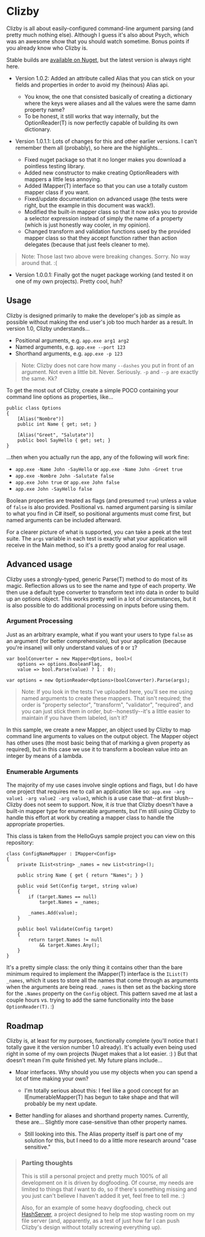 Clizby
======
Clizby is all about easily-configured command-line argument parsing (and pretty much nothing else). Although I guess it's also about Psych, which was an awesome show that you should watch sometime. Bonus points if you already know who Clizby is.

Stable builds are [available on Nuget](https://www.nuget.org/packages/Clizby), but the latest version is always right here.

- Version 1.0.2: Added an attribute called Alias that you can stick on your fields and properties in order to avoid my (heinous) Alias api.
    - You know, the one that consisted basically of creating a dictionary where the keys were aliases and all the values were the same damn property name?
    - To be honest, it still works that way internally, but the OptionReader(T) is now perfectly capable of building its own dictionary.

- Version 1.0.1.1: Lots of changes for this and other earlier versions. I can't remember them all (probably), so here are the highlights...
    - Fixed nuget package so that it no longer makes you download a pointless testing library.
    - Added new constructor to make creating OptionReaders with mappers a little less annoying.
    - Added IMapper(T) interface so that you can use a totally custom mapper class if you want.
    - Fixed/update documentation on advanced usage (the tests were right, but the example in this document was wack!).
    - Modified the built-in mapper class so that it now asks you to provide a selector expression instead of simply the name of a property (which is just honestly way cooler, in my opinion).
    - Changed transform and validation functions used by the provided mapper class so that they accept function rather than action delegates (because that just feels cleaner to me).

> Note: Those last two above were breaking changes. Sorry. No way around that. :(

- Version 1.0.0.1: Finally got the nuget package working (and tested it on one of my own projects). Pretty cool, huh?

## Usage ##

Clizby is designed primarily to make the developer's job as simple as possible without making the end user's job too much harder as a result. In version 1.0, Clizby understands...

- Positional arguments, e.g. `app.exe arg1 arg2`
- Named arguments, e.g. `app.exe --port 123`
- Shorthand arguments, e.g. `app.exe -p 123`

> Note: Clizby does not care how many `--dashes` you put in front of an argument. Not even a little bit. Never. Seriously. `-p` and `--p` are exactly the same. Kk?

To get the most out of Clizby, create a simple POCO containing your command line options as properties, like...

    public class Options
    {
        [Alias("Nombre")]
        public int Name { get; set; }
        
        [Alias("Greet", "Salutate")]
        public bool SayHello { get; set; }
    }
    
...then when you actually run the app, any of the following will work fine:

- `app.exe -Name John -SayHello` or `app.exe -Name John -Greet true`
- `app.exe -Nombre John -Salutate false`
- `app.exe John true` or `app.exe John false`
- `app.exe John -SayHello false`

Boolean properties are treated as flags (and presumed `true`) unless a value of `false` is also provided. Positional vs. named argument parsing is similar to what you find in C# itself, so positional arguments must come first, but named arguments can be included afterward. 

For a clearer picture of what is supported, you can take a peek at the test suite. The `args` variable in each test is exactly what your application will receive in the Main method, so it's a pretty good analog for real usage.

## Advanced usage ##

Clizby uses a strongly-typed, generic Parse(T) method to do most of its magic. Reflection allows us to see the name and type of each property. We then use a default type converter to transform text into data in order to build up an options object. This works pretty well in a lot of circumstances, but it is also possible to do additional processing on inputs before using them.

### Argument Processing ###

Just as an arbitrary example, what if you want your users to type `false` as an argument (for better comprehension), but your application (because you're insane) will only understand values of `0` or `1`?

    var boolConverter = new Mapper<Options, bool>(
        options => options.BooleanFlag, 
        value => bool.Parse(value) ? 1 : 0);
        
    var options = new OptionReader<Options>(boolConverter).Parse(args);
    
> Note: If you look in the tests I've uploaded here, you'll see me using named arguments to create these mappers. That isn't required; the order is "property selector", "transform", "validator", "required", and you can just stick them in order, but--honestly--it's a little easier to maintain if you have them labeled, isn't it?

In this sample, we create a new Mapper, an object used by Clizby to map command line arguments to values on the output object. The Mapper object has other uses (the most basic being that of marking a given property as required), but in this case we use it to transform a boolean value into an integer by means of a lambda.

### Enumerable Arguments ###

The majority of my use cases involve single options and flags, but I do have one project that requires me to call an application like so: `app.exe -arg value1 -arg value2 -arg value3`, which is a use case that--at first blush--Clizby does not seem to support. Now, it *is* true that Clizby doesn't have a built-in mapper type for enumerable arguments, but I'm still using Clizby to handle this effort at work by creating a mapper class to handle the appropriate properties. 

This class is taken from the HelloGuys sample project you can view on this repository:

    class ConfigNameMapper : IMapper<Config>
    {
        private IList<string> _names = new List<string>();

        public string Name { get { return "Names"; } }
        
        public void Set(Config target, string value)
        {
            if (target.Names == null)
                target.Names = _names;

            _names.Add(value);
        }

        public bool Validate(Config target)
        {
            return target.Names != null
                && target.Names.Any();
        }
    }
    
It's a pretty simple class: the only thing it contains other than the bare minimum required to implement the IMapper(T) interface is the `IList(T) _names`, which it uses to store all the names that come through as arguments when the arguments are being read. `_names` is then set as the backing store for the `.Names` property on the `Config` object. This pattern saved me at last a couple hours vs. trying to add the same functionality into the base `OptionReader(T)`. :)

## Roadmap ##
Clizby is, at least for my purposes, functionally complete (you'll notice that I totally gave it the version number 1.0 already). It's actually even being used right in some of my own projects (Nuget makes that a lot easier. :) ) But that doesn't mean I'm *quite* finished yet. My future plans include...

- Moar interfaces. Why should you use my objects when you can spend a lot of time making your own?
    - I'm totally serious about this: I feel like a good concept for an IEnumerableMapper(T) has begun to take shape and that will probably be my next update.

- Better handling for aliases and shorthand property names. Currently, these are... Slightly more case-sensitive than other property names.
    - Still looking into this. The Alias property itself is part one of my solution for this, but I need to do a little more research around "case sensitive."

> ### Parting thoughts ###
> This is still a personal project and pretty much 100% of all development on it is driven by dogfooding. Of course, my needs are limited to things that *I* want to do, so if there's something missing and you just can't believe I haven't added it yet, feel free to tell me. :)
>
> Also, for an example of some heavy dogfooding, check out [HashServer](https://github.com/archer884/HashServer), a project designed to help me stop wasting room on my file server (and, apparently, as a test of just how far I can push Clizby's design without totally screwing everything up).
